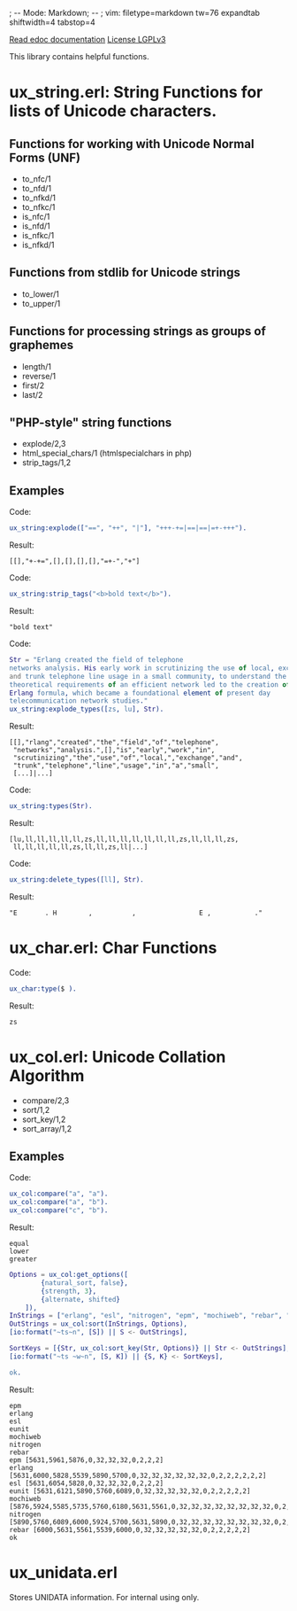 ; -- Mode: Markdown; -- ; vim: filetype=markdown tw=76 expandtab shiftwidth=4 tabstop=4

[Read edoc documentation](https://github.com/freeakk/ux/master/doc/README.md)
[License LGPLv3](http://http://www.gnu.org/licenses/lgpl-3.0.html)

This library contains helpful functions.

ux_string.erl: String Functions for lists of Unicode characters.
================================================================

Functions for working with Unicode Normal Forms (UNF)
-----------------------------------------------------
* to_nfc/1
* to_nfd/1
* to_nfkd/1
* to_nfkc/1
* is_nfc/1
* is_nfd/1
* is_nfkc/1
* is_nfkd/1

Functions from stdlib for Unicode strings
-----------------------------------------
* to_lower/1
* to_upper/1

Functions for processing strings as groups of graphemes
-------------------------------------------------------
* length/1
* reverse/1
* first/2
* last/2

"PHP-style" string functions
----------------------------
* explode/2,3
* html_special_chars/1 (htmlspecialchars in php)
* strip_tags/1,2

Examples
--------
Code:

```erlang
ux_string:explode(["==", "++", "|"], "+++-+=|==|==|=+-+++").
```

Result:

```
[[],"+-+=",[],[],[],[],"=+-","+"]
```

Code:

```erlang
ux_string:strip_tags("<b>bold text</b>").
```

Result:

```
"bold text"
```

Code:

```erlang
Str = "Erlang created the field of telephone
networks analysis. His early work in scrutinizing the use of local, exchange
and trunk telephone line usage in a small community, to understand the
theoretical requirements of an efficient network led to the creation of the
Erlang formula, which became a foundational element of present day
telecommunication network studies."
ux_string:explode_types([zs, lu], Str).
```

Result:

```
[[],"rlang","created","the","field","of","telephone",
 "networks","analysis.",[],"is","early","work","in",
 "scrutinizing","the","use","of","local,","exchange","and",
 "trunk","telephone","line","usage","in","a","small",
 [...]|...]
```

Code:

```erlang
ux_string:types(Str).
```

Result: 

```
[lu,ll,ll,ll,ll,ll,zs,ll,ll,ll,ll,ll,ll,ll,zs,ll,ll,ll,zs,
 ll,ll,ll,ll,ll,zs,ll,ll,zs,ll|...]
```

Code:

```erlang
ux_string:delete_types([ll], Str).
```

Result:

```
"E       . H        ,          ,                E ,           ."
```

ux_char.erl: Char Functions
===========================
Code:

```erlang
ux_char:type($ ).
```

Result:

```
zs
```

ux_col.erl: Unicode Collation Algorithm
=======================================
* compare/2,3
* sort/1,2
* sort_key/1,2
* sort_array/1,2

Examples
--------
Code:

```erlang
ux_col:compare("a", "a").
ux_col:compare("a", "b").
ux_col:compare("c", "b").
```

Result:

```
equal
lower
greater
```


```erlang
Options = ux_col:get_options([ 
        {natural_sort, false}, 
        {strength, 3}, 
        {alternate, shifted} 
    ]),
InStrings = ["erlang", "esl", "nitrogen", "epm", "mochiweb", "rebar", "eunit"],
OutStrings = ux_col:sort(InStrings, Options),
[io:format("~ts~n", [S]) || S <- OutStrings],

SortKeys = [{Str, ux_col:sort_key(Str, Options)} || Str <- OutStrings],
[io:format("~ts ~w~n", [S, K]) || {S, K} <- SortKeys],

ok.
```

Result:

```
epm
erlang
esl
eunit
mochiweb
nitrogen
rebar
epm [5631,5961,5876,0,32,32,32,0,2,2,2]
erlang [5631,6000,5828,5539,5890,5700,0,32,32,32,32,32,32,0,2,2,2,2,2,2]
esl [5631,6054,5828,0,32,32,32,0,2,2,2]
eunit [5631,6121,5890,5760,6089,0,32,32,32,32,32,0,2,2,2,2,2]
mochiweb [5876,5924,5585,5735,5760,6180,5631,5561,0,32,32,32,32,32,32,32,32,0,2,2,2,2,2,2,2,2]
nitrogen [5890,5760,6089,6000,5924,5700,5631,5890,0,32,32,32,32,32,32,32,32,0,2,2,2,2,2,2,2,2]
rebar [6000,5631,5561,5539,6000,0,32,32,32,32,32,0,2,2,2,2,2]
ok
```


ux_unidata.erl
==============
Stores UNIDATA information. For internal using only.


